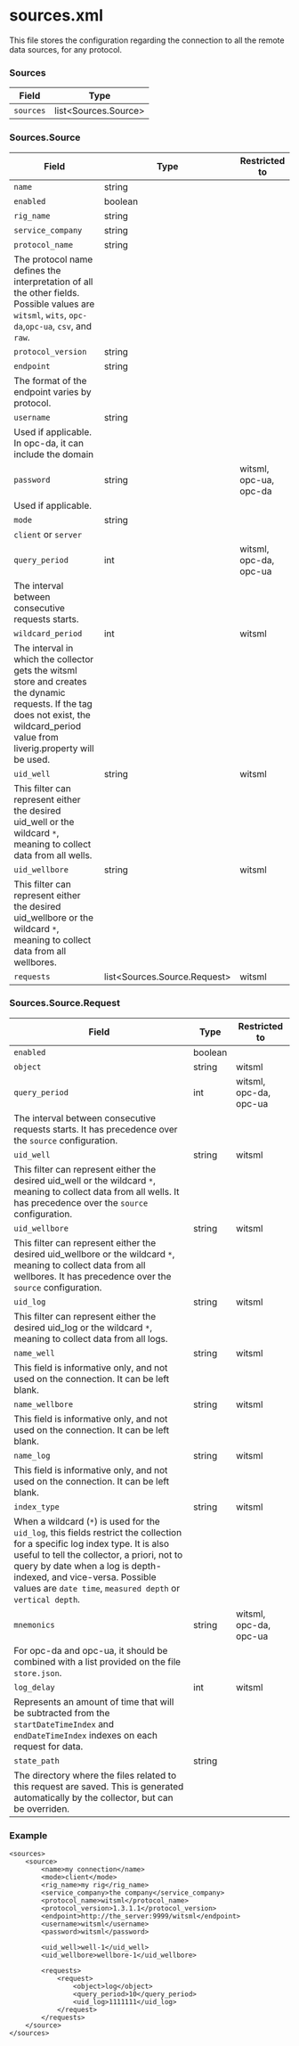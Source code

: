 # sources.xml

This file stores the configuration regarding the connection to all the remote data sources, for any protocol.

### Sources

| Field     | Type                  |
| --------- | --------------------- |
| `sources` | list\<Sources.Source> |

### Sources.Source

| Field                                                                                                                                                                                 | Type                          | Restricted to          |
| ------------------------------------------------------------------------------------------------------------------------------------------------------------------------------------- | ----------------------------- | ---------------------- |
| `name`                                                                                                                                                                                | string                        |                        |
| `enabled`                                                                                                                                                                             | boolean                       |                        |
| `rig_name`                                                                                                                                                                            | string                        |                        |
| `service_company`                                                                                                                                                                     | string                        |                        |
| `protocol_name`                                                                                                                                                                       | string                        |                        |
| The protocol name defines the interpretation of all the other fields. Possible values are `witsml`, `wits`, `opc-da`,`opc-ua`, `csv`, and `raw`.                                      |                               |                        |
| `protocol_version`                                                                                                                                                                    | string                        |                        |
| `endpoint`                                                                                                                                                                            | string                        |                        |
| The format of the endpoint varies by protocol.                                                                                                                                        |                               |                        |
| `username`                                                                                                                                                                            | string                        |                        |
| Used if applicable. In opc-da, it can include the domain                                                                                                                              |                               |                        |
| `password`                                                                                                                                                                            | string                        | witsml, opc-ua, opc-da |
| Used if applicable.                                                                                                                                                                   |                               |                        |
| `mode`                                                                                                                                                                                | string                        |                        |
| `client` or `server`                                                                                                                                                                  |                               |                        |
| `query_period`                                                                                                                                                                        | int                           | witsml, opc-da, opc-ua |
| The interval between consecutive requests starts.                                                                                                                                     |                               |                        |
| `wildcard_period`                                                                                                                                                                     | int                           | witsml                 |
| The interval in which the collector gets the witsml store and creates the dynamic requests. If the tag does not exist, the wildcard\_period value from liverig.property will be used. |                               |                        |
| `uid_well`                                                                                                                                                                            | string                        | witsml                 |
| This filter can represent either the desired uid\_well or the wildcard `*`, meaning to collect data from all wells.                                                                   |                               |                        |
| `uid_wellbore`                                                                                                                                                                        | string                        | witsml                 |
| This filter can represent either the desired uid\_wellbore or the wildcard `*`, meaning to collect data from all wellbores.                                                           |                               |                        |
| `requests`                                                                                                                                                                            | list\<Sources.Source.Request> | witsml                 |

### Sources.Source.Request

| Field                                                                                                                                                                                                                                                                                                           | Type    | Restricted to          |
| --------------------------------------------------------------------------------------------------------------------------------------------------------------------------------------------------------------------------------------------------------------------------------------------------------------- | ------- | ---------------------- |
| `enabled`                                                                                                                                                                                                                                                                                                       | boolean |                        |
| `object`                                                                                                                                                                                                                                                                                                        | string  | witsml                 |
| `query_period`                                                                                                                                                                                                                                                                                                  | int     | witsml, opc-da, opc-ua |
| The interval between consecutive requests starts. It has precedence over the `source` configuration.                                                                                                                                                                                                            |         |                        |
| `uid_well`                                                                                                                                                                                                                                                                                                      | string  | witsml                 |
| This filter can represent either the desired uid\_well or the wildcard `*`, meaning to collect data from all wells. It has precedence over the `source` configuration.                                                                                                                                          |         |                        |
| `uid_wellbore`                                                                                                                                                                                                                                                                                                  | string  | witsml                 |
| This filter can represent either the desired uid\_wellbore or the wildcard `*`, meaning to collect data from all wellbores. It has precedence over the `source` configuration.                                                                                                                                  |         |                        |
| `uid_log`                                                                                                                                                                                                                                                                                                       | string  | witsml                 |
| This filter can represent either the desired uid\_log or the wildcard `*`, meaning to collect data from all logs.                                                                                                                                                                                               |         |                        |
| `name_well`                                                                                                                                                                                                                                                                                                     | string  | witsml                 |
| This field is informative only, and not used on the connection. It can be left blank.                                                                                                                                                                                                                           |         |                        |
| `name_wellbore`                                                                                                                                                                                                                                                                                                 | string  | witsml                 |
| This field is informative only, and not used on the connection. It can be left blank.                                                                                                                                                                                                                           |         |                        |
| `name_log`                                                                                                                                                                                                                                                                                                      | string  | witsml                 |
| This field is informative only, and not used on the connection. It can be left blank.                                                                                                                                                                                                                           |         |                        |
| `index_type`                                                                                                                                                                                                                                                                                                    | string  | witsml                 |
| When a wildcard (`*`) is used for the `uid_log`, this fields restrict the collection for a specific log index type. It is also useful to tell the collector, a priori, not to query by date when a log is depth-indexed, and vice-versa. Possible values are `date time`, `measured depth` or `vertical depth`. |         |                        |
| `mnemonics`                                                                                                                                                                                                                                                                                                     | string  | witsml, opc-da, opc-ua |
| For opc-da and opc-ua, it should be combined with a list provided on the file `store.json`.                                                                                                                                                                                                                     |         |                        |
| `log_delay`                                                                                                                                                                                                                                                                                                     | int     | witsml                 |
| Represents an amount of time that will be subtracted from the `startDateTimeIndex` and `endDateTimeIndex` indexes on each request for data.                                                                                                                                                                     |         |                        |
| `state_path`                                                                                                                                                                                                                                                                                                    | string  |                        |
| The directory where the files related to this request are saved. This is generated automatically by the collector, but can be overriden.                                                                                                                                                                        |         |                        |

### Example

```markup
<sources>
    <source>
        <name>my connection</name>
        <mode>client</mode>
        <rig_name>my rig</rig_name>
        <service_company>the company</service_company>
        <protocol_name>witsml</protocol_name>
        <protocol_version>1.3.1.1</protocol_version>
        <endpoint>http://the_server:9999/witsml</endpoint>
        <username>witsml</username>
        <password>witsml</password>

        <uid_well>well-1</uid_well>
        <uid_wellbore>wellbore-1</uid_wellbore>

        <requests>
            <request>
                <object>log</object>
                <query_period>10</query_period>
                <uid_log>1111111</uid_log>
            </request>
        </requests>
    </source>
</sources>
```
